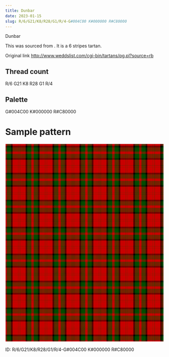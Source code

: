 ```yaml
---
title: Dunbar
date: 2023-01-15
slug: R/6/G21/K8/R28/G1/R/4-G#004C00 K#000000 R#C80000
---
```

Dunbar

This was sourced from <no value>.  It is a 6 stripes tartan.

Original link http://www.weddslist.com/cgi-bin/tartans/pg.pl?source=rb

## Thread count
R/6 G21 K8 R28 G1 R/4

## Palette
G#004C00 K#000000 R#C80000

# Sample pattern

![Tartan detail](tartan.png "R/6 G21 K8 R28 G1 R/4 tartan")

ID: R/6/G21/K8/R28/G1/R/4-G#004C00 K#000000 R#C80000